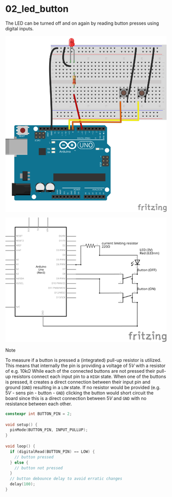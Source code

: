 # 02_led_button

The LED can be turned off and on again by reading button presses using digital inputs.

![Visualization breadboard](./res/breadboard_02_led_button.svg)

![Visualization schema](./res/schema_02_led_button.svg)

> [!NOTE]
>
> To measure if a button is pressed a (integrated) pull-up resistor is utilized.
> This means that internally the pin is providing a voltage of $5V$ with a resistor of e.g. $10 \text{k}\Omega$
> While each of the connected buttons are not pressed their pull-up resistors connect each input pin to a `HIGH` state.
> When one of the buttons is pressed, it creates a direct connection between their input pin and ground (`GND`) resulting in a `LOW` state.
> If no resistor would be provided (e.g. $5V$ - sens pin - button - `GND`) clicking the button would short circuit the board since this is a direct connection between $5V$ and `GND` with no resistance between each other.
>
> ```cpp
> constexpr int BUTTON_PIN = 2;
>
> void setup() {
>   pinMode(BUTTON_PIN, INPUT_PULLUP);
> }
>
> void loop() {
>   if (digitalRead(BUTTON_PIN) == LOW) {
>     // button pressed
>   } else {
>     // button not pressed
>   }
>   // button debounce delay to avoid erratic changes
>   delay(100);
> }
> ```
